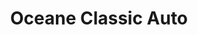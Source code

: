 ---
title: "Oceane Classic Auto"
url: /le-havre/oceane-classic-auto/
shop: réparation de voitures
---